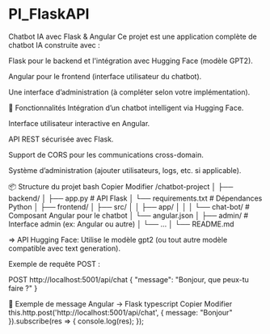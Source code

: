 # PI_FlaskAPI

Chatbot IA avec Flask & Angular
Ce projet est une application complète de chatbot IA construite avec :

Flask pour le backend et l'intégration avec Hugging Face (modèle GPT2).

Angular pour le frontend (interface utilisateur du chatbot).

Une interface d’administration (à compléter selon votre implémentation).

🧠 Fonctionnalités
Intégration d’un chatbot intelligent via Hugging Face.

Interface utilisateur interactive en Angular.

API REST sécurisée avec Flask.

Support de CORS pour les communications cross-domain.

Système d’administration (ajouter utilisateurs, logs, etc. si applicable).

📦 Structure du projet
bash
Copier
Modifier
/chatbot-project
│
├── backend/
│   ├── app.py                 # API Flask
│   └── requirements.txt       # Dépendances Python
│
├── frontend/
│   ├── src/
│   │   ├── app/
│   │   │   └── chat-bot/      # Composant Angular pour le chatbot
│   └── angular.json
│
├── admin/                     # Interface admin (ex: Angular ou autre)
│   └── ...
│
└── README.md



=> API Hugging Face:
Utilise le modèle gpt2 (ou tout autre modèle compatible avec text generation).

Exemple de requête POST :

POST http://localhost:5001/api/chat
{
  "message": "Bonjour, que peux-tu faire ?"
}


🧪 Exemple de message Angular → Flask
typescript
Copier
Modifier
this.http.post('http://localhost:5001/api/chat', {
  message: "Bonjour"
}).subscribe(res => {
  console.log(res);
});
